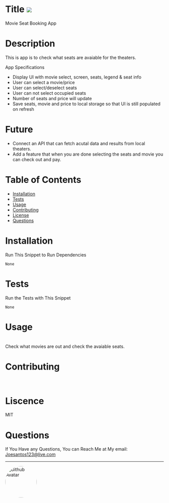 # Title ![](https://img.shields.io/badge/License-MIT-important)
Movie Seat Booking App
# Description
This is app is to check what seats are avaiable for the theaters.

App Specifications

- Display UI with movie select, screen, seats, legend & seat info
- User can select a movie/price
- User can select/deselect seats
- User can not select occupied seats
- Number of seats and price will update
- Save seats, movie and price to local storage so that UI is still populated on refresh

# Future

- Connect an API that can fetch acutal data and results from local theaters.
- Add a feature that when you are done selecting the seats and movie you can check out and pay.


# Table of Contents
* [Installation](#installation)
* [Tests](#tests)
* [Usage](#usage)
* [Contributing](#contributing)
* [License](#license)
* [Questions](#questions)

# Installation
Run This Snippet to Run Dependencies 
```
None 
```

# Tests
Run the Tests with This Snippet
```
None
```

# Usage
<br />
Check what movies are out and check the avaiable seats.

# Contributing
<br />



# Liscence <br />
MIT

# Questions
If You Have any Questions, You can Reach Me at My email: Joesantos123@live.com  
<hr/>
<img src="https://avatars2.githubusercontent.com/u/57923603?v=4" alt="Github Avatar" style="border-radius:50px" width="100px"/>
